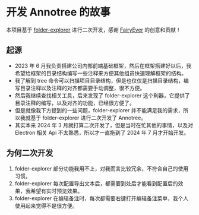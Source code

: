 # 开发 Annotree 的故事

本项目基于 [folder-explorer](https://github.com/d2-projects/folder-explorer) 进行二次开发，感谢 [FairyEver](https://github.com/FairyEver) 的创意和贡献！

## 起源

- 2023 年 6 月我负责搭建公司内部前端基础框架，然后在框架搭建好以后，我希望给框架的目录结构编写一些注释来方便其他组员快速理解框架的结构。
- 我了解到 tree 命令可以扫描项目目录结构，但是也仅仅是扫描目录结构，编写目录注释以及注释的对齐都需要手动调整，很不方便。
- 然后我继续查找相关工具，后来发现了 folder-explorer 这个利器，它提供了目录注释的编写，以及对齐的功能，已经很方便了。
- 但是就像我下方提到的一些问题，folder-explorer 并不能满足我的需求，所以我就基于 folder-explorer 进行二次开发了 Annotree。
- 其实本来 2024 年 3 月就打算二次开发了，但是当时在忙其他的事情，以及对 Electron 相关 Api 不太熟悉，所以才一直拖到了 2024 年 7 月才开始开发。

## 为何二次开发

1. folder-explorer 部分功能我用不上，对我而言比较冗余，不符合自己的使用习惯。
2. folder-explorer 每次配置导出文本后，都需要到处后才能看到配置后的效果，我希望有实时预览效果。
3. folder-explorer 在编辑备注时，每次都需要右键打开编辑备注菜单，我个人使用起来觉得不是很方便。

